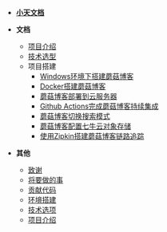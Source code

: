 - [**小天文档**](README.md)

- **文档**

  - [项目介绍](doc/文档/项目介绍.md)
  - [技术选型](doc/文档/技术选型.md)
  - 项目搭建
    - [<span class="folder-icon">Windows环境下搭建蘑菇博客</span>](doc/文档/项目搭建/Windows环境下搭建蘑菇博客/README.md)
    - [<span class="folder-icon">Docker搭建蘑菇博客</span>](doc/文档/项目搭建/Docker搭建蘑菇博客/README.md)
    - [<i class="fas folder-icon"></i> 蘑菇博客部署到云服务器](doc/文档/项目搭建/蘑菇博客部署到云服务器/README.md)
    - [<i class="fas folder-icon"></i> Github Actions完成蘑菇博客持续集成](doc/文档/项目搭建/蘑菇博客使用GithubAction完成持续集成/README.md)
    - [<i class="fas folder-icon"></i> 蘑菇博客切换搜索模式](doc/文档/项目搭建/蘑菇博客切换搜索模式/README.md)
    - [<i class="fas folder-icon"></i> 蘑菇博客配置七牛云对象存储](doc/文档/项目搭建/蘑菇博客配置七牛云存储/README.md)
    - [<i class="folder-icon"></i> 使用Zipkin搭建蘑菇博客链路追踪](doc/文档/项目搭建/使用Zipkin搭建蘑菇博客链路追踪/README.md)

- **其他**

  - [致谢](doc/文档/致谢.md)
  - [将要做的事](doc/文档/将要做的事.md)
  - [贡献代码](doc/文档/贡献代码.md)
  - [环境搭建](doc/文档/环境搭建.md)
  - [技术选项](doc/文档/技术选项.md)
  - [项目介绍](doc/文档/项目介绍.md)